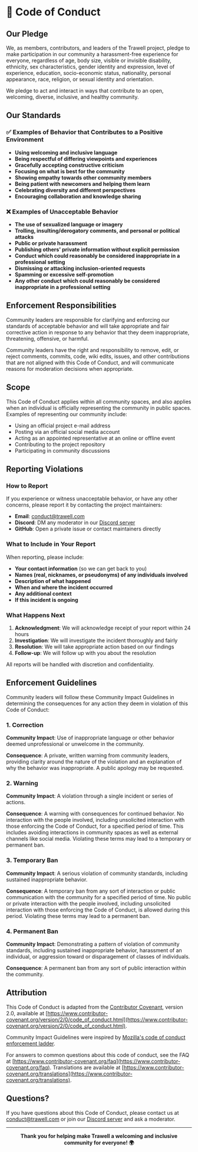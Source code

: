 # 📜 Code of Conduct

## Our Pledge

We, as members, contributors, and leaders of the Trawell project, pledge to make participation in our community a harassment-free experience for everyone, regardless of age, body size, visible or invisible disability, ethnicity, sex characteristics, gender identity and expression, level of experience, education, socio-economic status, nationality, personal appearance, race, religion, or sexual identity and orientation.

We pledge to act and interact in ways that contribute to an open, welcoming, diverse, inclusive, and healthy community.

## Our Standards

### ✅ Examples of Behavior that Contributes to a Positive Environment

- **Using welcoming and inclusive language**
- **Being respectful of differing viewpoints and experiences**
- **Gracefully accepting constructive criticism**
- **Focusing on what is best for the community**
- **Showing empathy towards other community members**
- **Being patient with newcomers and helping them learn**
- **Celebrating diversity and different perspectives**
- **Encouraging collaboration and knowledge sharing**

### ❌ Examples of Unacceptable Behavior

- **The use of sexualized language or imagery**
- **Trolling, insulting/derogatory comments, and personal or political attacks**
- **Public or private harassment**
- **Publishing others' private information without explicit permission**
- **Conduct which could reasonably be considered inappropriate in a professional setting**
- **Dismissing or attacking inclusion-oriented requests**
- **Spamming or excessive self-promotion**
- **Any other conduct which could reasonably be considered inappropriate in a professional setting**

## Enforcement Responsibilities

Community leaders are responsible for clarifying and enforcing our standards of acceptable behavior and will take appropriate and fair corrective action in response to any behavior that they deem inappropriate, threatening, offensive, or harmful.

Community leaders have the right and responsibility to remove, edit, or reject comments, commits, code, wiki edits, issues, and other contributions that are not aligned with this Code of Conduct, and will communicate reasons for moderation decisions when appropriate.

## Scope

This Code of Conduct applies within all community spaces, and also applies when an individual is officially representing the community in public spaces. Examples of representing our community include:

- Using an official project e-mail address
- Posting via an official social media account
- Acting as an appointed representative at an online or offline event
- Contributing to the project repository
- Participating in community discussions

## Reporting Violations

### How to Report

If you experience or witness unacceptable behavior, or have any other concerns, please report it by contacting the project maintainers:

- **Email**: [conduct@trawell.com](mailto:conduct@trawell.com)
- **Discord**: DM any moderator in our [Discord server](https://discord.gg/trawell)
- **GitHub**: Open a private issue or contact maintainers directly

### What to Include in Your Report

When reporting, please include:

- **Your contact information** (so we can get back to you)
- **Names (real, nicknames, or pseudonyms) of any individuals involved**
- **Description of what happened**
- **When and where the incident occurred**
- **Any additional context**
- **If this incident is ongoing**

### What Happens Next

1. **Acknowledgment**: We will acknowledge receipt of your report within 24 hours
2. **Investigation**: We will investigate the incident thoroughly and fairly
3. **Resolution**: We will take appropriate action based on our findings
4. **Follow-up**: We will follow up with you about the resolution

All reports will be handled with discretion and confidentiality.

## Enforcement Guidelines

Community leaders will follow these Community Impact Guidelines in determining the consequences for any action they deem in violation of this Code of Conduct:

### 1. Correction
**Community Impact**: Use of inappropriate language or other behavior deemed unprofessional or unwelcome in the community.

**Consequence**: A private, written warning from community leaders, providing clarity around the nature of the violation and an explanation of why the behavior was inappropriate. A public apology may be requested.

### 2. Warning
**Community Impact**: A violation through a single incident or series of actions.

**Consequence**: A warning with consequences for continued behavior. No interaction with the people involved, including unsolicited interaction with those enforcing the Code of Conduct, for a specified period of time. This includes avoiding interactions in community spaces as well as external channels like social media. Violating these terms may lead to a temporary or permanent ban.

### 3. Temporary Ban
**Community Impact**: A serious violation of community standards, including sustained inappropriate behavior.

**Consequence**: A temporary ban from any sort of interaction or public communication with the community for a specified period of time. No public or private interaction with the people involved, including unsolicited interaction with those enforcing the Code of Conduct, is allowed during this period. Violating these terms may lead to a permanent ban.

### 4. Permanent Ban
**Community Impact**: Demonstrating a pattern of violation of community standards, including sustained inappropriate behavior, harassment of an individual, or aggression toward or disparagement of classes of individuals.

**Consequence**: A permanent ban from any sort of public interaction within the community.

## Attribution

This Code of Conduct is adapted from the [Contributor Covenant](https://www.contributor-covenant.org), version 2.0, available at [https://www.contributor-covenant.org/version/2/0/code_of_conduct.html](https://www.contributor-covenant.org/version/2/0/code_of_conduct.html).

Community Impact Guidelines were inspired by [Mozilla's code of conduct enforcement ladder](https://github.com/mozilla/diversity).

For answers to common questions about this code of conduct, see the FAQ at [https://www.contributor-covenant.org/faq](https://www.contributor-covenant.org/faq). Translations are available at [https://www.contributor-covenant.org/translations](https://www.contributor-covenant.org/translations).

## Questions?

If you have questions about this Code of Conduct, please contact us at [conduct@trawell.com](mailto:conduct@trawell.com) or join our [Discord server](https://discord.gg/trawell) and ask a moderator.

---

<div align="center">

**Thank you for helping make Trawell a welcoming and inclusive community for everyone! 🌍**

</div>
